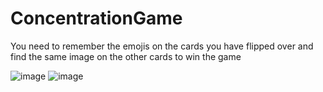 # ConcentrationGame
You need to remember the emojis on the cards you have flipped over and find the same image on the other cards to win the game

![image](https://github.com/Eve0902/PhotoImage/raw/master/start.png)
![image](https://github.com/Eve0902/PhotoImage/raw/master/how.png)
